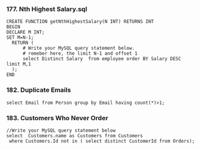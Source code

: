 ### 177. Nth Highest Salary.sql
```
CREATE FUNCTION getNthHighestSalary(N INT) RETURNS INT
BEGIN
DECLARE M INT;
SET M=N-1;
  RETURN (
      # Write your MySQL query statement below.
      # remeber here, the limit N-1 and offset 1
      select Distinct Salary  from employee order BY Salary DESC  limit M,1
  );
END
```
### 182. Duplicate Emails
```
select Email from Person group by Email having count(*)>1; 
```
### 183. Customers Who Never Order
```
//Write your MySQL query statement below
select  Customers.name as Customers from Customers
 where Customers.Id not in ( select distinct CustomerId from Orders);
 ```
